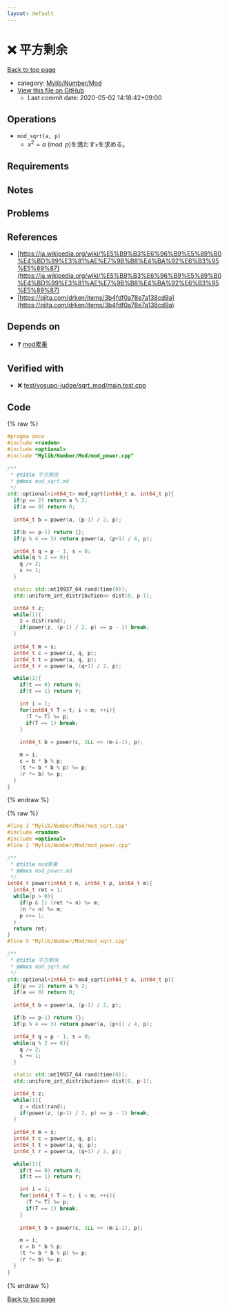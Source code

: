```yaml
---
layout: default
---
```


<!-- mathjax config similar to math.stackexchange -->
<script type="text/javascript" async
  src="https://cdnjs.cloudflare.com/ajax/libs/mathjax/2.7.5/MathJax.js?config=TeX-MML-AM_CHTML">
</script>
<script type="text/x-mathjax-config">
  MathJax.Hub.Config({
    TeX: { equationNumbers: { autoNumber: "AMS" }},
    tex2jax: {
      inlineMath: [ ['$','$'] ],
      processEscapes: true
    },
    "HTML-CSS": { matchFontHeight: false },
    displayAlign: "left",
    displayIndent: "2em"
  });
</script>

<script type="text/javascript" src="https://cdnjs.cloudflare.com/ajax/libs/jquery/3.4.1/jquery.min.js"></script>
<script src="https://cdn.jsdelivr.net/npm/jquery-balloon-js@1.1.2/jquery.balloon.min.js" integrity="sha256-ZEYs9VrgAeNuPvs15E39OsyOJaIkXEEt10fzxJ20+2I=" crossorigin="anonymous"></script>
<script type="text/javascript" src="../../../../assets/js/copy-button.js"></script>
<link rel="stylesheet" href="../../../../assets/css/copy-button.css" />


# :x: 平方剰余

<a href="../../../../index.html">Back to top page</a>

* category: <a href="../../../../index.html#795ab137908c82fc28acbcffe5b1c757">Mylib/Number/Mod</a>
* <a href="{{ site.github.repository_url }}/blob/master/Mylib/Number/Mod/mod_sqrt.cpp">View this file on GitHub</a>
    - Last commit date: 2020-05-02 14:18:42+09:00




## Operations

- `mod_sqrt(a, p)`
	- $x ^ 2 = a \pmod p$を満たす`x`を求める。

## Requirements

## Notes

## Problems

## References

- [https://ja.wikipedia.org/wiki/%E5%B9%B3%E6%96%B9%E5%89%B0%E4%BD%99%E3%81%AE%E7%9B%B8%E4%BA%92%E6%B3%95%E5%89%87](https://ja.wikipedia.org/wiki/%E5%B9%B3%E6%96%B9%E5%89%B0%E4%BD%99%E3%81%AE%E7%9B%B8%E4%BA%92%E6%B3%95%E5%89%87)
- [https://qiita.com/drken/items/3b4fdf0a78e7a138cd9a](https://qiita.com/drken/items/3b4fdf0a78e7a138cd9a)


## Depends on

* :question: <a href="mod_power.cpp.html">mod累乗</a>


## Verified with

* :x: <a href="../../../../verify/test/yosupo-judge/sqrt_mod/main.test.cpp.html">test/yosupo-judge/sqrt_mod/main.test.cpp</a>


## Code

<a id="unbundled"></a>
{% raw %}
```cpp
#pragma once
#include <random>
#include <optional>
#include "Mylib/Number/Mod/mod_power.cpp"

/**
 * @title 平方剰余
 * @docs mod_sqrt.md
 */
std::optional<int64_t> mod_sqrt(int64_t a, int64_t p){
  if(p == 2) return a % 2;
  if(a == 0) return 0;
  
  int64_t b = power(a, (p-1) / 2, p);

  if(b == p-1) return {};
  if(p % 4 == 3) return power(a, (p+1) / 4, p);

  int64_t q = p - 1, s = 0;
  while(q % 2 == 0){
    q /= 2;
    s += 1;
  }

  static std::mt19937_64 rand(time(0));
  std::uniform_int_distribution<> dist(0, p-1);

  int64_t z;
  while(1){
    z = dist(rand);
    if(power(z, (p-1) / 2, p) == p - 1) break;
  }
  
  int64_t m = s;
  int64_t c = power(z, q, p);
  int64_t t = power(a, q, p);
  int64_t r = power(a, (q+1) / 2, p);

  while(1){
    if(t == 0) return 0;
    if(t == 1) return r;

    int i = 1;
    for(int64_t T = t; i < m; ++i){
      (T *= T) %= p;
      if(T == 1) break;
    }
    
    int64_t b = power(c, 1LL << (m-i-1), p);

    m = i;
    c = b * b % p;
    (t *= b * b % p) %= p;
    (r *= b) %= p;
  }
}

```
{% endraw %}

<a id="bundled"></a>
{% raw %}
```cpp
#line 2 "Mylib/Number/Mod/mod_sqrt.cpp"
#include <random>
#include <optional>
#line 2 "Mylib/Number/Mod/mod_power.cpp"

/**
 * @title mod累乗
 * @docs mod_power.md
 */
int64_t power(int64_t n, int64_t p, int64_t m){
  int64_t ret = 1;
  while(p > 0){
    if(p & 1) (ret *= n) %= m;
    (n *= n) %= m;
    p >>= 1;
  }
  return ret;
}
#line 5 "Mylib/Number/Mod/mod_sqrt.cpp"

/**
 * @title 平方剰余
 * @docs mod_sqrt.md
 */
std::optional<int64_t> mod_sqrt(int64_t a, int64_t p){
  if(p == 2) return a % 2;
  if(a == 0) return 0;
  
  int64_t b = power(a, (p-1) / 2, p);

  if(b == p-1) return {};
  if(p % 4 == 3) return power(a, (p+1) / 4, p);

  int64_t q = p - 1, s = 0;
  while(q % 2 == 0){
    q /= 2;
    s += 1;
  }

  static std::mt19937_64 rand(time(0));
  std::uniform_int_distribution<> dist(0, p-1);

  int64_t z;
  while(1){
    z = dist(rand);
    if(power(z, (p-1) / 2, p) == p - 1) break;
  }
  
  int64_t m = s;
  int64_t c = power(z, q, p);
  int64_t t = power(a, q, p);
  int64_t r = power(a, (q+1) / 2, p);

  while(1){
    if(t == 0) return 0;
    if(t == 1) return r;

    int i = 1;
    for(int64_t T = t; i < m; ++i){
      (T *= T) %= p;
      if(T == 1) break;
    }
    
    int64_t b = power(c, 1LL << (m-i-1), p);

    m = i;
    c = b * b % p;
    (t *= b * b % p) %= p;
    (r *= b) %= p;
  }
}

```
{% endraw %}

<a href="../../../../index.html">Back to top page</a>

